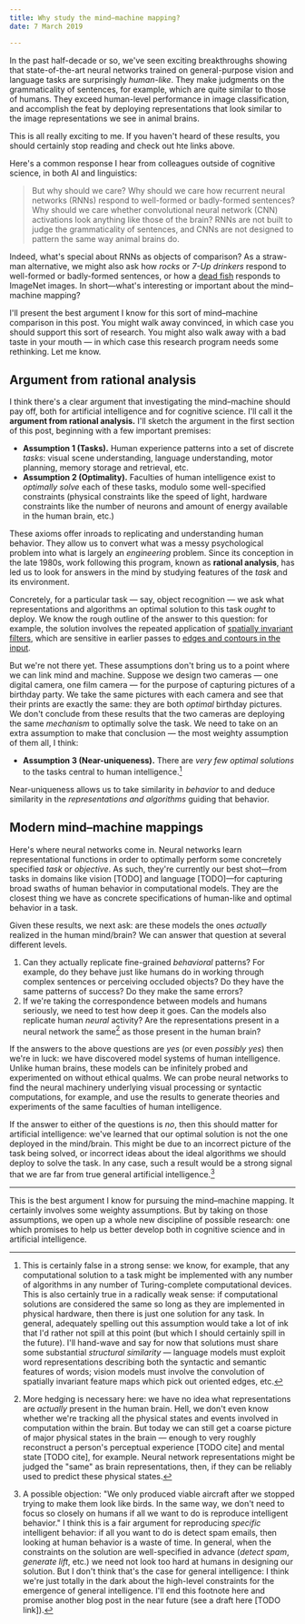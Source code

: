 ```yaml
---
title: Why study the mind–machine mapping?
date: 7 March 2019

---
```


In the past half-decade or so, we've seen exciting breakthroughs showing that state-of-the-art neural networks trained on general-purpose vision and language tasks are surprisingly *human-like*. They make judgments on the grammaticality of sentences, for example, which are quite similar to those of humans. They exceed human-level performance in image classification, and accomplish the feat by deploying representations that look similar to the image representations we see in animal brains.

This is all really exciting to me. If you haven't heard of these results, you should certainly stop reading and check out hte links above.

Here's a common response I hear from colleagues outside of cognitive science, in both AI and linguistics:

> But why should we care? Why should we care how recurrent neural networks (RNNs) respond to well-formed or badly-formed sentences? Why should we care whether convolutional neural network (CNN) activations look anything like those of the brain? RNNs are not built to judge the grammaticality of sentences, and CNNs are not designed to pattern the same way animal brains do.

Indeed, what's special about RNNs as objects of comparison? As a straw-man alternative, we might also ask how *rocks* or *7-Up drinkers* respond to well-formed or badly-formed sentences, or how a [dead fish](http://blogs.discovermagazine.com/neuroskeptic/2009/09/16/fmri-gets-slap-in-the-face-with-a-dead-fish/) responds to ImageNet images. In short—what's interesting or important about the mind–machine mapping?

I'll present the best argument I know for this sort of mind–machine comparison in this post. You might walk away convinced, in which case you should support this sort of research. You might also walk away with a bad taste in your mouth — in which case this research program needs some rethinking. Let me know. 

## Argument from rational analysis

I think there's a clear argument that investigating the mind–machine should pay off, both for artificial intelligence and for cognitive science. I'll call it the **argument from rational analysis.** I'll sketch the argument in the first section of this post, beginning with a few important premises:

- **Assumption 1 (Tasks).** Human experience patterns into a set of discrete *tasks*: visual scene understanding, language understanding, motor planning, memory storage and retrieval, etc.
- **Assumption 2 (Optimality).** Faculties of human intelligence exist to *optimally solve* each of these tasks, modulo some well-specified constraints (physical constraints like the speed of light, hardware constraints like the number of neurons and amount of energy available in the human brain, etc.)

These axioms offer inroads to replicating and understanding human behavior. They allow us to convert what was a messy psychological problem into what is largely an *engineering* problem. Since its conception in the late 1980s, work following this program, known as **rational analysis**, has led us to look for answers in the mind by studying features of the *task* and its environment.

Concretely, for a particular task — say, object recognition — we ask what representations and algorithms an optimal solution to this task *ought* to deploy. We know the rough outline of the answer to this question: for example, the solution involves the repeated application of [spatially invariant filters](https://en.wikipedia.org/wiki/Convolutional_neural_network), which are sensitive in earlier passes to [edges and contours in the input](https://doi.org/10.1038/381607a0).

But we're not there yet. These assumptions don't bring us to a point where we can link mind and machine. Suppose we design two cameras — one digital camera, one film camera — for the purpose of capturing pictures of a birthday party. We take the same pictures with each camera and see that their prints are exactly the same: they are both *optimal* birthday pictures. We don't conclude from these results that the two cameras are deploying the same *mechanism* to optimally solve the task. We need to take on an extra assumption to make that conclusion — the most weighty assumption of them all, I think:

- **Assumption 3 (Near-uniqueness).** There are *very few optimal solutions* to the tasks central to human intelligence.[^1]

Near-uniqueness allows us to take similarity in *behavior* to and deduce similarity in the *representations and algorithms* guiding that behavior.

## Modern mind–machine mappings

Here's where neural networks come in. Neural networks learn representational functions in order to optimally perform some concretely specified *task* or *objective*. As such, they're currently our best shot—from tasks in domains like vision [TODO] and language [TODO]—for capturing broad swaths of human behavior in computational models. They are the closest thing we have as concrete specifications of human-like and optimal behavior in a task.

Given these results, we next ask: are these models the ones *actually* realized in the human mind/brain? We can answer that question at several different levels.

1. Can they actually replicate fine-grained *behavioral* patterns? For example, do they behave just like humans do in working through complex sentences or perceiving occluded objects? Do they have the same patterns of success? Do they make the same errors?
2. If we're taking the correspondence between models and humans seriously, we need to test how deep it goes. Can the models also replicate human *neural* activity? Are the representations present in a neural network the same[^2] as those present in the human brain?

If the answers to the above questions are *yes* (or even *possibly yes*) then we're in luck: we have discovered model systems of human intelligence. Unlike human brains, these models can be infinitely probed and experimented on without ethical qualms. We can probe neural networks to find the neural machinery underlying visual processing or syntactic computations, for example, and use the results to generate theories and experiments of the same faculties of human intelligence.

If the answer to either of the questions is *no*, then this should matter for artificial intelligence: we've learned that our optimal solution is not the one deployed in the mind/brain. This might be due to an incorrect picture of the task being solved, or incorrect ideas about the ideal algorithms we should deploy to solve the task. In any case, such a result would be a strong signal that we are far from true general artificial intelligence.[^3]

---

This is the best argument I know for pursuing the mind–machine mapping. It certainly involves some weighty assumptions. But by taking on those assumptions, we open up a whole new discipline of possible research: one which promises to help us better develop both in cognitive science and in artificial intelligence.

[^1]: This is certainly false in a strong sense: we know, for example, that any computational solution to a task might be implemented with any number of algorithms in any number of Turing-complete computational devices. This is also certainly true in a radically weak sense: if computational solutions are considered the same so long as they are implemented in physical hardware, then there is just one solution for any task. In general, adequately spelling out this assumption would take a lot of ink that I'd rather not spill at this point (but which I should certainly spill in the future). I'll hand-wave and say for now that solutions must share some substantial *structural similarity* — language models must exploit word representations describing both the syntactic and semantic features of words; vision models must involve the convolution of spatially invariant feature maps which pick out oriented edges, etc.
[^2]: More hedging is necessary here: we have no idea what representations are *actually* present in the human brain. Hell, we don't even know whether we're tracking all the physical states and events involved in computation within the brain. But today we can still get a coarse picture of major physical states in the brain — enough to very roughly reconstruct a person's perceptual experience [TODO cite] and mental state [TODO cite], for example. Neural network representations might be judged the "same" as brain representations, then, if they can be reliably used to predict these physical states.
[^3]: A possible objection: "We only produced viable aircraft after we stopped trying to make them look like birds. In the same way, we don't need to focus so closely on humans if all we want to do is reproduce  intelligent behavior." I think this is a fair argument for reproducing *specific* intelligent behavior: if all you want to do is detect spam emails, then looking at human behavior is a waste of time. In general, when the constraints on the solution are well-specified in advance (*detect spam*, *generate lift*, etc.) we need not look too hard at humans in designing our solution. But I don't think that's the case for general intelligence: I think we're just totally in the dark about the high-level constraints for the emergence of general intelligence. I'll end this footnote here and promise another blog post in the near future (see a draft here [TODO link]).